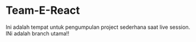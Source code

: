 # Team-E-React

Ini adalah tempat untuk pengumpulan project sederhana saat live session.
INi adalah branch utama!!


